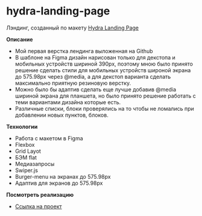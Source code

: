 # hydra-landing-page

Лэндинг, созданный по макету [Hydra Landing Page](https://www.figma.com/file/Py6oO6ths8ClxEF3OmbVDn/Hydra-Landing-Page-(Community)?t=JCCyAD0XGVfHpJcg-0)

**Описание**
* Мой первая верстка лендинга выложенная на Github
* В шаблоне на Figma дизайн нарисован только для декстопа  и мобильных устройств шириной 390px, поэтому мною было принято решение сделать стили для мобильных устройств широной экрана до 575.98px через @media, а для декстоп варианта сделать максимально приятную резиновую верстку.
* Можно было бы адаптив сделать еще лучше добавив @media шириной экрана для планшета, но было принято решение работать с теми вариантами дизайна которые есть.
* Различные списки, блоки проверялись на то чтобы не ломались при добавлении новых пунктов, блоков.

**Технологии**

* Работа с макетом в Figma
* Flexbox
* Grid Layot
* БЭМ flat
* Медиазапросы
* Swiper.js
* Burger-menu на экранах до 575.98px
* Адаптив для экранов до 575.98px

**Посмотреть реализацию**

* [Ссылка на проект](https://emin14.github.io/hydra-landing-page/)
